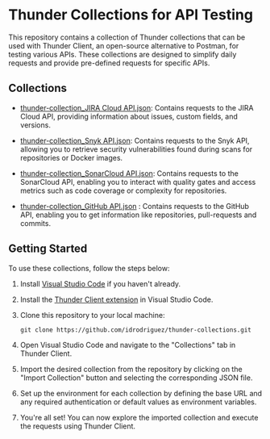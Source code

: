 # Thunder Collections for API Testing

This repository contains a collection of Thunder collections that can be used
with Thunder Client, an open-source alternative to Postman, for testing various
APIs. These collections are designed to simplify daily requests and provide
pre-defined requests for specific APIs.

## Collections

- [thunder-collection_JIRA Cloud API.json](./thunder-collection_JIRA%20Cloud%20API.json):
  Contains requests to the JIRA Cloud API, providing information about issues,
  custom fields, and versions.

- [thunder-collection_Snyk API.json](./thunder-collection_Snyk%20API.json):
  Contains requests to the Snyk API, allowing you to retrieve security
  vulnerabilities found during scans for repositories or Docker images.

- [thunder-collection_SonarCloud API.json](./thunder-collection_SonarCloud%20API.json):
  Contains requests to the SonarCloud API, enabling you to interact with quality
  gates and access metrics such as code coverage or complexity for repositories.

- [thunder-collection_GitHub API.json](./thunder-collection_GitHub%20API.json) :
  Contains requests to the GitHub API, enabling you to get information like
  repositories, pull-requests and commits.

## Getting Started

To use these collections, follow the steps below:

1. Install [Visual Studio Code](https://code.visualstudio.com/) if you haven't
   already.

2. Install the
   [Thunder Client extension](https://marketplace.visualstudio.com/items?itemName=rangav.vscode-thunder-client)
   in Visual Studio Code.

3. Clone this repository to your local machine:

   ```shell
   git clone https://github.com/idrodriguez/thunder-collections.git
   ```

4. Open Visual Studio Code and navigate to the "Collections" tab in Thunder
   Client.

5. Import the desired collection from the repository by clicking on the "Import
   Collection" button and selecting the corresponding JSON file.

6. Set up the environment for each collection by defining the base URL and any
   required authentication or default values as environment variables.

7. You're all set! You can now explore the imported collection and execute the
   requests using Thunder Client.
